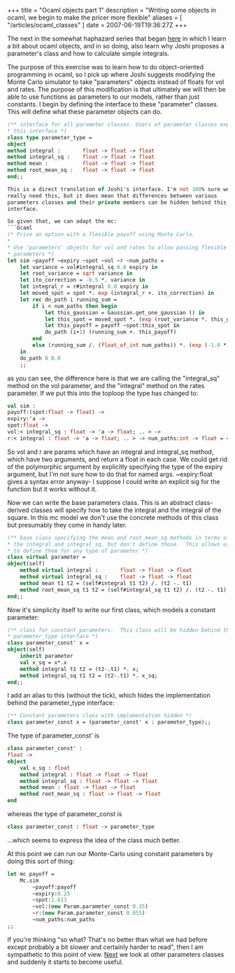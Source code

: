 +++
title = "Ocaml objects part 1"
description = "Writing some objects in ocaml, we begin to make the pricer more flexible"
aliases = [ "/articles/ocaml_classes" ]
date = 2007-06-19T19:36:27Z
+++


The next in the somewhat haphazard series that began [here][5] in which I
learn a bit about ocaml objects, and in so doing, also learn why Joshi
proposes a parameter's class and how to calculate simple integrals.

The purpose of this exercise was to learn how to do object-oriented
programming in ocaml, so I pick up where Joshi suggests modifying the
Monte Carlo simulator to take "parameters" objects instead of floats
for vol and rates. The purpose of this modification is that ultimately
we will then be able to use functions as parameters to our models,
rather than just constants. I begin by defining the interface to these
"parameter" classes. This will define what these parameter objects can
do.
```Ocaml
(** interface for all parameter classes. Users of parameter classes expect
* this interface *)
class type parameter_type =
object
method integral :       float -> float -> float
method integral_sq :    float -> float -> float
method mean :           float -> float -> float
method root_mean_sq :   float -> float -> float
end;;

This is a direct translation of Joshi's interface. I'm not 100% sure we
really need this, but it does mean that differences between various
parameters classes and their private members can be hidden behind this
interface.

So given that, we can adapt the mc:
```Ocaml
(* Price an option with a flexible payoff using Monte Carlo.
*
* Use 'parameters' objects for vol and rates to allow passing flexible
* parameters *)
let sim ~payoff ~expiry ~spot ~vol ~r ~num_paths =
    let variance = vol#integral_sq 0.0 expiry in
    let root_variance = sqrt variance in
    let ito_correction = -0.5 *. variance in
    let integral_r = r#integral 0.0 expiry in
    let moved_spot = spot *. exp (integral_r +. ito_correction) in
    let rec do_path i running_sum =
        if i < num_paths then begin
            let this_gaussian = Gaussian.get_one_gaussian () in
            let this_spot = moved_spot *. (exp (root_variance *. this_gaussian)) in
            let this_payoff = payoff ~spot:this_spot in
            do_path (i+1) (running_sum +. this_payoff)
        end
        else (running_sum /. (float_of_int num_paths)) *. (exp (-1.0 *. integral_r))
    in
    do_path 0 0.0
    ;;
```

as you can see, the difference here is that we are calling the
"integral_sq" method on the vol parameter, and the "integral" method on
the rates parameter. If we put this into the toploop the type has
changed to:
```Ocaml
val sim :
payoff:(spot:float -> float) ->
expiry:'a ->
spot:float ->
vol:< integral_sq : float -> 'a -> float; .. > ->
r:< integral : float -> 'a -> float; .. > -> num_paths:int -> float = <fun>
```

So vol and r are params which have an integral and integral_sq method,
which have two arguments, and return a float in each case. We could get
rid of the polymorphic argument by explicitly specifying the type of
the expiry argument, but I'm not sure how to do that for named args.
~expiry:float gives a syntax error anyway- I suppose I could write an
explicit sig for the function but it works without it.

Now we can write the base parameters class. This is an abstract class-
derived classes will specify how to take the integral and the integral
of the square. In this mc model we don't use the concrete methods of
this class but presumably they come in handy later.
```Ocaml
(** base class specifying the mean and root_mean_sq methods in terms of
* the integral and integral_sq, but don't define those.  This allows us
* to define them for any type of parameter *)
class virtual parameter =
object(self)
    method virtual integral :       float -> float -> float
    method virtual integral_sq :    float -> float -> float
    method mean t1 t2 = (self#integral t1 t2) /. (t2 -. t1)
    method root_mean_sq t1 t2 = (self#integral_sq t1 t2) /. (t2 -. t1)
end;;
```

Now it's simplicity itself to write our first class, which models a
constant parameter:
```Ocaml
(** class for constant parameters.  This class will be hidden behind the
* parameter_type interface *)
class parameter_const' x =
object(self)
    inherit parameter
    val x_sq = x*.x
    method integral t1 t2 = (t2-.t1) *. x;
    method integral_sq t1 t2 = (t2-.t1) *. x_sq;
end;;
```

I add an alias to this (without the tick), which hides the
implementation behind the parameter_type interface:
```Ocaml
(** Constant parameters class with implementation hidden *)
class parameter_const x = (parameter_const' x : parameter_type);;
```

The type of parameter_const' is
```Ocaml
class parameter_const' :
float ->
object
    val x_sq : float
    method integral : float -> float -> float
    method integral_sq : float -> float -> float
    method mean : float -> float -> float
    method root_mean_sq : float -> float -> float
end
```

whereas the type of parameter_const is
```Ocaml
class parameter_const : float -> parameter_type
```

...which seems to express the idea of the class much better.

At this point we can run our Monte-Carlo using constant parameters by
doing this sort of thing:
```Ocaml
let mc payoff =
    Mc.sim
        ~payoff:payoff
        ~expiry:0.25
        ~spot:1.613
        ~vol:(new Param.parameter_const 0.35)
        ~r:(new Param.parameter_const 0.055)
        ~num_paths:num_paths
;;
```

If you're thinking "so what? That's no better than what we had before
except probably a bit slower and certainly harder to read", then I am
sympathetic to this point of view. [Next][6] we look at other parameters
classes and suddenly it starts to become useful.

[1]: http://www.uncarved.com/articles/ocaml_classes
[2]: http://www.uncarved.com/
[3]: http://www.uncarved.com/articles/contact
[4]: http://www.uncarved.com/login/
[5]: http://www.uncarved.com/blog/ocaml_finance.mrk
[6]: http://www.uncarved.com/blog/ocaml_classes_2.mrk
[7]: http://www.uncarved.com/tags/computers
